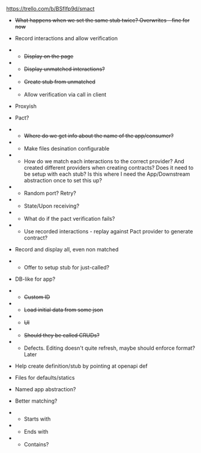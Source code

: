 https://trello.com/b/BSfIfp9d/smact

- ~~What happens when we set the same stub twice? Overwrites - fine for now~~

- Record interactions and allow verification
- - ~~Display on the page~~
- - ~~Display unmatched interactions?~~
- - ~~Create stub from unmatched~~
- - Allow verification via call in client

- Proxyish

- Pact?
- - ~~Where do we get info about the name of the app/consumer?~~
- - Make files desination configurable
- - How do we match each interactions to the correct provider? And created different providers when creating contracts? Does it need to be setup with each stub? Is this where I need the App/Downstream abstraction once to set this up?
- - Random port? Retry?
- - State/Upon receiving?
- - What do if the pact verification fails?
- - Use recorded interactions - replay against Pact provider to generate contract?

- Record and display all, even non matched
- - Offer to setup stub for just-called?

- DB-like for app?
- - ~~Custom ID~~
- - ~~Load initial data from some json~~
- - ~~UI~~
- - ~~Should they be called CRUDs?~~
- - Defects. Editing doesn't quite refresh, maybe should enforce format? Later

- Help create definition/stub by pointing at openapi def

- Files for defaults/statics

- Named app abstraction?

- Better matching?
- - Starts with
- - Ends with
- - Contains?
